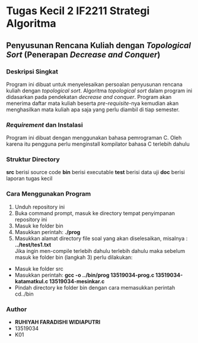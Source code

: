 # Tugas Kecil 2 IF2211 Strategi Algoritma
## Penyusunan Rencana Kuliah dengan *Topological Sort* (Penerapan *Decrease and Conquer*)
### Deskripsi Singkat
Program ini dibuat untuk menyelesaikan persoalan penyusunan rencana kuliah dengan *topological sort*. Algoritma *topological sort* dalam program ini didasarkan pada pendekatan *decrease and conquer*. Program akan menerima daftar mata kuliah beserta *pre-requisite*-nya kemudian akan menghasilkan mata kuliah apa saja yang perlu diambil di tiap semester. 
### *Requirement* dan Instalasi
Program ini dibuat dengan menggunakan bahasa pemrograman C. Oleh karena itu pengguna perlu menginstall kompilator bahasa C terlebih dahulu
### Struktur Directory
__src__ berisi source code
__bin__ berisi executable
__test__ berisi data uji
__doc__ berisi laporan tugas kecil
### Cara Menggunakan Program
1. Unduh repository ini
2. Buka command prompt, masuk ke directory tempat penyimpanan repository ini<br/>
3. Masuk ke folder bin
4. Masukkan perintah: __./prog__ <br/>
5. Masukkan alamat directory file soal yang akan diselesaikan, misalnya : __../test/tes1.txt__  <br/>
Jika ingin men-compile terlebih dahulu terlebih dahulu maka sebelum masuk ke folder bin (langkah 3) perlu dilakukan: <br/>
* Masuk ke folder src
* Masukkan perintah: __gcc -o ../bin/prog 13519034-prog.c 13519034-katamatkul.c 13519034-mesinkar.c__ 
* Pindah directory ke folder bin dengan cara memasukkan perintah cd../bin
### Author
* __RUHIYAH FARADISHI WIDIAPUTRI__
* 13519034
* K01
